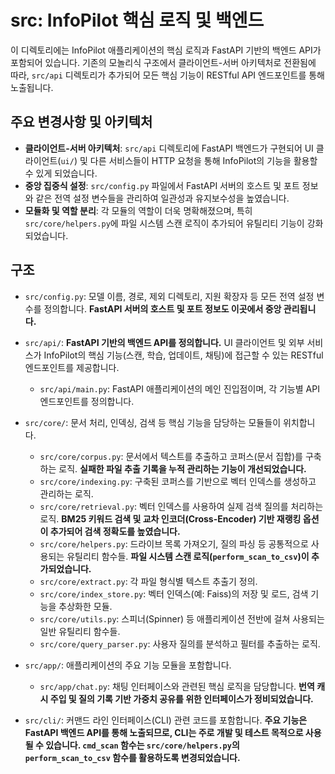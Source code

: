# src: InfoPilot 핵심 로직 및 백엔드

이 디렉토리에는 InfoPilot 애플리케이션의 핵심 로직과 FastAPI 기반의 백엔드 API가 포함되어 있습니다. 기존의 모놀리식 구조에서 클라이언트-서버 아키텍처로 전환됨에 따라, `src/api` 디렉토리가 추가되어 모든 핵심 기능이 RESTful API 엔드포인트를 통해 노출됩니다.

## 주요 변경사항 및 아키텍처

-   **클라이언트-서버 아키텍처**: `src/api` 디렉토리에 FastAPI 백엔드가 구현되어 UI 클라이언트(`ui/`) 및 다른 서비스들이 HTTP 요청을 통해 InfoPilot의 기능을 활용할 수 있게 되었습니다.
-   **중앙 집중식 설정**: `src/config.py` 파일에서 FastAPI 서버의 호스트 및 포트 정보와 같은 전역 설정 변수들을 관리하여 일관성과 유지보수성을 높였습니다.
-   **모듈화 및 역할 분리**: 각 모듈의 역할이 더욱 명확해졌으며, 특히 `src/core/helpers.py`에 파일 시스템 스캔 로직이 추가되어 유틸리티 기능이 강화되었습니다.

## 구조

-   `src/config.py`: 모델 이름, 경로, 제외 디렉토리, 지원 확장자 등 모든 전역 설정 변수를 정의합니다. **FastAPI 서버의 호스트 및 포트 정보도 이곳에서 중앙 관리됩니다.**

-   `src/api/`: **FastAPI 기반의 백엔드 API를 정의합니다.** UI 클라이언트 및 외부 서비스가 InfoPilot의 핵심 기능(스캔, 학습, 업데이트, 채팅)에 접근할 수 있는 RESTful 엔드포인트를 제공합니다.
    -   `src/api/main.py`: FastAPI 애플리케이션의 메인 진입점이며, 각 기능별 API 엔드포인트를 정의합니다.

-   `src/core/`: 문서 처리, 인덱싱, 검색 등 핵심 기능을 담당하는 모듈들이 위치합니다.
    -   `src/core/corpus.py`: 문서에서 텍스트를 추출하고 코퍼스(문서 집합)를 구축하는 로직. **실패한 파일 추출 기록을 누적 관리하는 기능이 개선되었습니다.**
    -   `src/core/indexing.py`: 구축된 코퍼스를 기반으로 벡터 인덱스를 생성하고 관리하는 로직.
    -   `src/core/retrieval.py`: 벡터 인덱스를 사용하여 실제 검색 질의를 처리하는 로직. **BM25 키워드 검색 및 교차 인코더(Cross-Encoder) 기반 재랭킹 옵션이 추가되어 검색 정확도를 높였습니다.**
    -   `src/core/helpers.py`: 드라이브 목록 가져오기, 질의 파싱 등 공통적으로 사용되는 유틸리티 함수들. **파일 시스템 스캔 로직(`perform_scan_to_csv`)이 추가되었습니다.**
    -   `src/core/extract.py`: 각 파일 형식별 텍스트 추출기 정의.
    -   `src/core/index_store.py`: 벡터 인덱스(예: Faiss)의 저장 및 로드, 검색 기능을 추상화한 모듈.
    -   `src/core/utils.py`: 스피너(Spinner) 등 애플리케이션 전반에 걸쳐 사용되는 일반 유틸리티 함수들.
    -   `src/core/query_parser.py`: 사용자 질의를 분석하고 필터를 추출하는 로직.

-   `src/app/`: 애플리케이션의 주요 기능 모듈을 포함합니다.
    -   `src/app/chat.py`: 채팅 인터페이스와 관련된 핵심 로직을 담당합니다. **번역 캐시 주입 및 질의 기록 기반 가중치 공유를 위한 인터페이스가 정비되었습니다.**

-   `src/cli/`: 커맨드 라인 인터페이스(CLI) 관련 코드를 포함합니다. **주요 기능은 FastAPI 백엔드 API를 통해 노출되므로, CLI는 주로 개발 및 테스트 목적으로 사용될 수 있습니다. `cmd_scan` 함수는 `src/core/helpers.py`의 `perform_scan_to_csv` 함수를 활용하도록 변경되었습니다.**
